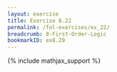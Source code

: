 ```yaml
---
layout: exercise
title: Exercise 8.22
permalink: /fol-exercises/ex_22/
breadcrumb: 8-First-Order-Logic
bookmarkID: ex8.29
---
```


{% include mathjax_support %}

